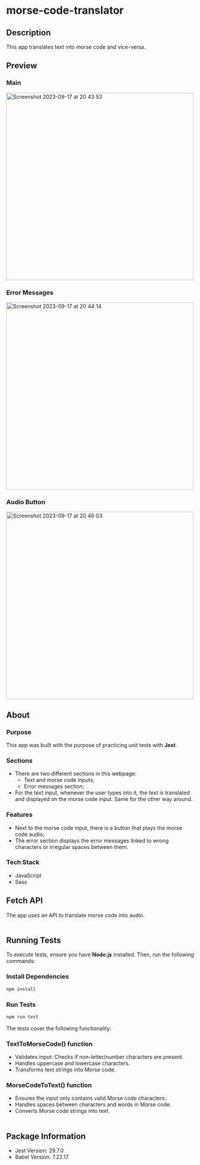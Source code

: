 # morse-code-translator

## Description 
This app translates text into morse code and vice-versa.

## Preview
### Main 
<img width="500" alt="Screenshot 2023-09-17 at 20 43 53" src="https://github.com/samuel-santos91/morse-code-translator/assets/107240729/01827825-92f6-4d1c-af2f-daea92ff48e3">


### Error Messages
<img width="500" alt="Screenshot 2023-09-17 at 20 44 14" src="https://github.com/samuel-santos91/morse-code-translator/assets/107240729/a62ed66a-07a6-439a-ba96-e73805631b4b">


### Audio Button
<img width="500" alt="Screenshot 2023-09-17 at 20 46 03" src="https://github.com/samuel-santos91/morse-code-translator/assets/107240729/aee9ad80-cbe5-4b7f-b787-8e484c48be8b">

## About
### Purpose
This app was built with the purpose of practicing unit tests with <strong>Jest</strong>.
### Sections
* There are two different sections in this webpage:
  * Text and morse code inputs;
  * Error messages section;
* For the text input, whenever the user types into it, the text is translated and displayed on the morse code input. Same for the other way around.
### Features
* Next to the morse code input, there is a button that plays the morse code audio;
* The error section displays the error messages linked to wrong characters or irregular spaces between them.
### Tech Stack
* JavaScript
* Sass

## Fetch API
The app uses an API to translate morse code into audio.<br><br>

## Running Tests
To execute tests, ensure you have <strong>Node.js</strong> installed. Then, run the 
following commands:
### Install Dependencies
```bash
npm install
```
### Run Tests
```bash
npm run test
```
The tests cover the following functionality:

### TextToMorseCode() function
* Validates input: Checks if non-letter/number characters are present.
* Handles uppercase and lowercase characters.
* Transforms text strings into Morse code.
### MorseCodeToText() function
* Ensures the input only contains valid Morse code characters.
* Handles spaces between characters and words in Morse code.
* Converts Morse code strings into text.
<br><br>

## Package Information

* Jest Version: 29.7.0
* Babel Version: 7.22.17

